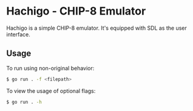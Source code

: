 # Hachigo - CHIP-8 Emulator

Hachigo is a simple CHIP-8 emulator. It's equipped with SDL as the user interface.

## Usage

To run using non-original behavior:
```bash
$ go run . -f <filepath>
```

To view the usage of optional flags:
```bash
$ go run . -h
```
